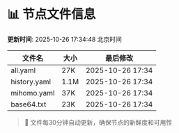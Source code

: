 # 📊 节点文件信息

**更新时间**: 2025-10-26 17:34:48 北京时间

| 文件名 | 大小 | 最后修改 |
|--------|------|----------|
| all.yaml | 27K | 2025-10-26 17:34 |
| history.yaml | 1.1M | 2025-10-26 17:34 |
| mihomo.yaml | 37K | 2025-10-26 17:34 |
| base64.txt | 23K | 2025-10-26 17:34 |

> 🔄 文件每30分钟自动更新，确保节点的新鲜度和可用性
